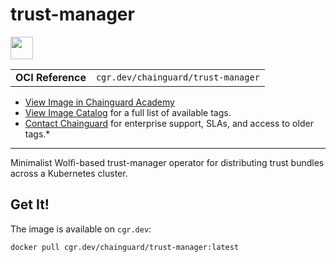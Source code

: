 <!--monopod:start-->
# trust-manager

<!--url:start-->
<a href="https://cert-manager.io/docs/trust/trust-manager">
<!--logo:start-->
  <img src="https://storage.googleapis.com/chainguard-academy/logos/trust-manager/logo.svg" width="36px" height="36px" />
<!--logo:end-->
</a>
<!--url:end-->

| | |
| - | - |
| **OCI Reference** | `cgr.dev/chainguard/trust-manager` |

* [View Image in Chainguard Academy](https://edu.chainguard.dev/chainguard/chainguard-images/reference/trust-manager/overview/)
* [View Image Catalog](https://console.enforce.dev/images/catalog) for a full list of available tags.
* [Contact Chainguard](https://www.chainguard.dev/chainguard-images) for enterprise support, SLAs, and access to older tags.*
---
<!--monopod:end-->

<!--overview:start-->
Minimalist Wolfi-based trust-manager operator for distributing trust bundles across a Kubernetes cluster.
<!--overview:end-->

<!--getting:start-->
## Get It!
The image is available on `cgr.dev`:

```
docker pull cgr.dev/chainguard/trust-manager:latest
```
<!--getting:end-->

<!--body:start-->
<!--body:end-->

